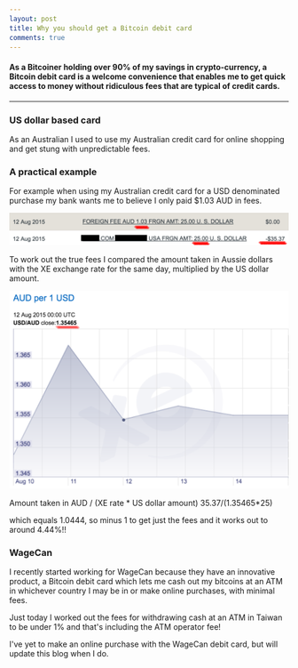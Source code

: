 ```yaml
---
layout: post
title: Why you should get a Bitcoin debit card
comments: true
---
```


#### As a Bitcoiner holding over 90% of my savings in crypto-currency, a Bitcoin debit card is a welcome convenience that enables me to get quick access to money without ridiculous fees that are typical of credit cards.
-----

### US dollar based card

As an Australian I used to use my Australian credit card for online shopping and get stung with unpredictable fees.

### A practical example

For example when using my Australian credit card for a USD denominated purchase my bank wants me to believe I only paid $1.03 AUD in fees.

![bank fees](/images/bankfees.png)

To work out the true fees I compared the amount taken in Aussie dollars with the XE exchange rate for the same day, multiplied by the US dollar amount.

![XE spot rate](/images/xerate.png)

Amount taken in AUD / (XE rate * US dollar amount)
$35.37/(1.35465*$25)

which equals 1.0444, so minus 1 to get just the fees and it works out to around 4.44%!!

### WageCan

I recently started working for WageCan because they have an innovative product, a Bitcoin debit card which lets me cash out my bitcoins at an ATM in whichever country I may be in or make online purchases, with minimal fees.

Just today I worked out the fees for withdrawing cash at an ATM in Taiwan to be under 1% and that's including the ATM operator fee!

I've yet to make an online purchase with the WageCan debit card, but will update this blog when I do.
